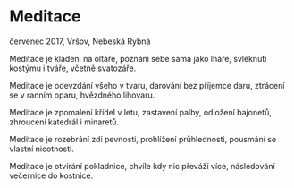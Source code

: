
# Meditace
  červenec 2017, Vršov, Nebeská Rybná

Meditace je kladení na oltáře,
poznání sebe sama jako lháře,
svléknutí kostýmu i tváře, včetně svatozáře.

Meditace je odevzdání všeho v tvaru,
darování bez příjemce daru,
ztrácení se v ranním oparu, hvězdného lihovaru.

Meditace je zpomalení křídel v letu,
zastavení palby, odložení bajonetů,
zhroucení katedrál i minaretů.

Meditace je rozebrání zdí pevnosti,
prohlížení průhlednosti,
pousmání se vlastní nicotnosti.

Meditace je otvírání pokladnice,
chvíle kdy nic převáží více,
následování večernice do kostnice.
